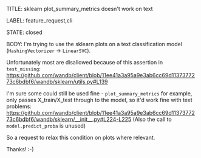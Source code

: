 TITLE:
sklearn plot_summary_metrics doesn't work on text

LABEL:
feature_request,cli

STATE:
closed

BODY:
I'm trying to use the sklearn plots on a text classification model (`HashingVectorizer` -> `LinearSVC`).

Unfortunately most are disallowed because of this assertion in `test_missing`:
https://github.com/wandb/client/blob/11ee41a3a95a9e3ab6cc69d1137377273c6bdbf6/wandb/sklearn/utils.py#L139

I'm sure some could still be used fine - `plot_summary_metrics` for example, only passes X_train/X_test through to the model, so it'd work fine with text problems:
https://github.com/wandb/client/blob/11ee41a3a95a9e3ab6cc69d1137377273c6bdbf6/wandb/sklearn/__init__.py#L224-L225
(Also the call to `model.predict_proba` is unused)

So a request to relax this condition on plots where relevant.

Thanks! :-)



